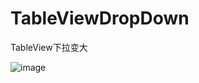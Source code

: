 # TableViewDropDown
TableView下拉变大


![image](https://github.com/Git-ChenPan/TableViewDropDown/blob/master/unname.gif)
